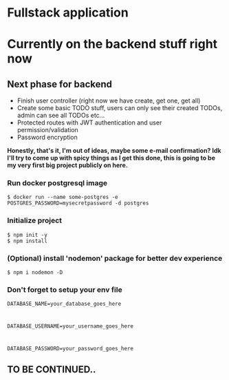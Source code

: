 # Fullstack application
# Currently on the backend stuff right now

<h2>Next phase for backend</h2>

<ul>
<li>Finish user controller (right now we have create, get one, get all)</li>
<li>Create some basic TODO stuff, users can only see their created TODOs, admin can see all TODOs etc...</li>
<li>Protected routes with JWT authentication and user permission/validation</li>
<li>Password encryption</li>
</ul>

<b>Honestly, that's it, I'm out of ideas, maybe some e-mail confirmation? Idk I'll try to come up with spicy things as I get this done, this is going to be my very first big project publicly on here.</b>


<h3>Run docker postgresql image</h3>
<code>$ docker run --name some-postgres -e POSTGRES_PASSWORD=mysecretpassword -d postgres</code>


<h3>Initialize project</h3>
<code>$ npm init -y</code>
<br>
<code>$ npm install</code>


<h3>(Optional) install 'nodemon' package for better dev experience</h3>
<code>$ npm i nodemon -D</code>

<h3>Don't forget to setup your env file</h3>
<code><p>DATABASE_NAME=your_database_goes_here</p>
<p>DATABASE_USERNAME=your_username_goes_here</p>
<p>DATABASE_PASSWORD=your_password_goes_here</p></code>



<h2>TO BE CONTINUED..</code>
